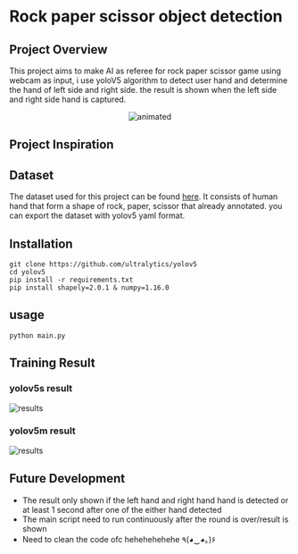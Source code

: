# Rock paper scissor object detection

## Project Overview
This project aims to make AI as referee for rock paper scissor game using webcam as input, i use yoloV5 algorithm to detect user hand and determine the hand of left side and right side. the result is shown when the left side and right side hand is captured.
<p align="center">
  <img src="https://github.com/Benedixx/rock-paper-scissor-game/blob/main/assets/demo.gif" alt="animated" />
</p>

## Project Inspiration

## Dataset

The dataset used for this project can be found [here](https://universe.roboflow.com/ikan-vzjcv/rock-paper-scissor-coy2k). It consists of human hand that form a shape of rock, paper, scissor that already annotated. you can export the dataset with yolov5 yaml format.

## Installation
```
git clone https://github.com/ultralytics/yolov5
cd yolov5
pip install -r requirements.txt
pip install shapely=2.0.1 & numpy=1.16.0
```

## usage
```
python main.py
```

## Training Result
### yolov5s result
![results](https://github.com/Benedixx/rock-paper-scissor-game/assets/97221880/ab3e32d5-64f7-4709-9776-3c8d473a3faa)


### yolov5m result
![results](https://github.com/Benedixx/rock-paper-scissor-game/assets/97221880/debeca0e-17c6-4e13-a73e-12107adaa4dd)

## Future Development
* The result only shown if the left hand and right hand hand is detected or at least 1 second after one of the either hand detected
* The main script need to run continuously after the round is over/result is shown
* Need to clean the code ofc hehehehehehe ٩(◕‿◕｡)۶


